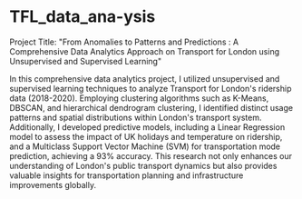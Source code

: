 # TFL_data_ana-ysis

Project Title: "From Anomalies to Patterns and Predictions : A Comprehensive Data Analytics Approach on Transport for London using Unsupervised and Supervised Learning"

In this comprehensive data analytics project, I utilized unsupervised and supervised learning techniques to analyze Transport for London's ridership data (2018-2020). Employing clustering algorithms such as K-Means, DBSCAN, and hierarchical dendrogram clustering, I identified distinct usage patterns and spatial distributions within London's transport system. Additionally, I developed predictive models, including a Linear Regression model to assess the impact of UK holidays and temperature on ridership, and a Multiclass Support Vector Machine (SVM) for transportation mode prediction, achieving a 93% accuracy. This research not only enhances our understanding of London's public transport dynamics but also provides valuable insights for transportation planning and infrastructure improvements globally.
